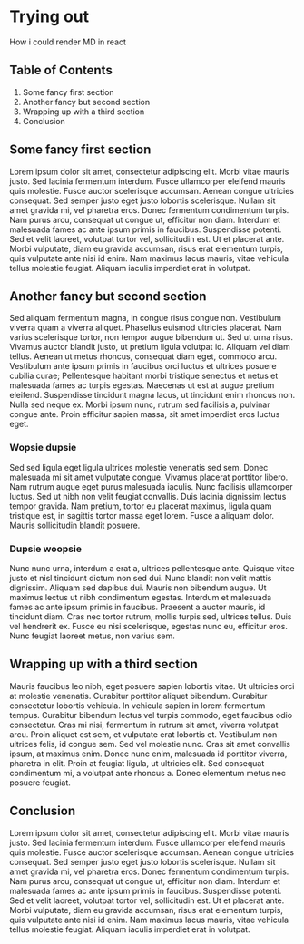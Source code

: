 # Trying out

How i could render MD in react

## Table of Contents

1. Some fancy first section
2. Another fancy but second section
3. Wrapping up with a third section
4. Conclusion


## Some fancy first section

Lorem ipsum dolor sit amet, consectetur adipiscing elit. Morbi vitae mauris justo. Sed lacinia fermentum interdum. Fusce ullamcorper eleifend mauris quis molestie. Fusce auctor scelerisque accumsan. Aenean congue ultricies consequat. Sed semper justo eget justo lobortis scelerisque. Nullam sit amet gravida mi, vel pharetra eros. Donec fermentum condimentum turpis. Nam purus arcu, consequat ut congue ut, efficitur non diam. Interdum et malesuada fames ac ante ipsum primis in faucibus. Suspendisse potenti. Sed et velit laoreet, volutpat tortor vel, sollicitudin est. Ut et placerat ante. Morbi vulputate, diam eu gravida accumsan, risus erat elementum turpis, quis vulputate ante nisi id enim. Nam maximus lacus mauris, vitae vehicula tellus molestie feugiat. Aliquam iaculis imperdiet erat in volutpat.


## Another fancy but second section

Sed aliquam fermentum magna, in congue risus congue non. Vestibulum viverra quam a viverra aliquet. Phasellus euismod ultricies placerat. Nam varius scelerisque tortor, non tempor augue bibendum ut. Sed ut urna risus. Vivamus auctor blandit justo, ut pretium ligula volutpat id. Aliquam vel diam tellus. Aenean ut metus rhoncus, consequat diam eget, commodo arcu. Vestibulum ante ipsum primis in faucibus orci luctus et ultrices posuere cubilia curae; Pellentesque habitant morbi tristique senectus et netus et malesuada fames ac turpis egestas. Maecenas ut est at augue pretium eleifend. Suspendisse tincidunt magna lacus, ut tincidunt enim rhoncus non. Nulla sed neque ex. Morbi ipsum nunc, rutrum sed facilisis a, pulvinar congue ante. Proin efficitur sapien massa, sit amet imperdiet eros luctus eget.

### Wopsie dupsie 

Sed sed ligula eget ligula ultrices molestie venenatis sed sem. Donec malesuada mi sit amet vulputate congue. Vivamus placerat porttitor libero. Nam rutrum augue eget purus malesuada iaculis. Nunc facilisis ullamcorper luctus. Sed ut nibh non velit feugiat convallis. Duis lacinia dignissim lectus tempor gravida. Nam pretium, tortor eu placerat maximus, ligula quam tristique est, in sagittis tortor massa eget lorem. Fusce a aliquam dolor. Mauris sollicitudin blandit posuere.

### Dupsie woopsie

Nunc nunc urna, interdum a erat a, ultrices pellentesque ante. Quisque vitae justo et nisl tincidunt dictum non sed dui. Nunc blandit non velit mattis dignissim. Aliquam sed dapibus dui. Mauris non bibendum augue. Ut maximus lectus ut nibh condimentum egestas. Interdum et malesuada fames ac ante ipsum primis in faucibus. Praesent a auctor mauris, id tincidunt diam. Cras nec tortor rutrum, mollis turpis sed, ultrices tellus. Duis vel hendrerit ex. Fusce eu nisi scelerisque, egestas nunc eu, efficitur eros. Nunc feugiat laoreet metus, non varius sem.


## Wrapping up with a third section

Mauris faucibus leo nibh, eget posuere sapien lobortis vitae. Ut ultricies orci at molestie venenatis. Curabitur porttitor aliquet bibendum. Curabitur consectetur lobortis vehicula. In vehicula sapien in lorem fermentum tempus. Curabitur bibendum lectus vel turpis commodo, eget faucibus odio consectetur. Cras mi nisi, fermentum in rutrum sit amet, viverra volutpat arcu. Proin aliquet est sem, et vulputate erat lobortis et. Vestibulum non ultrices felis, id congue sem. Sed vel molestie nunc. Cras sit amet convallis ipsum, at maximus enim. Donec nunc enim, malesuada id porttitor viverra, pharetra in elit. Proin at feugiat ligula, ut ultricies elit. Sed consequat condimentum mi, a volutpat ante rhoncus a. Donec elementum metus nec posuere feugiat.

## Conclusion

Lorem ipsum dolor sit amet, consectetur adipiscing elit. Morbi vitae mauris justo. Sed lacinia fermentum interdum. Fusce ullamcorper eleifend mauris quis molestie. Fusce auctor scelerisque accumsan. Aenean congue ultricies consequat. Sed semper justo eget justo lobortis scelerisque. Nullam sit amet gravida mi, vel pharetra eros. Donec fermentum condimentum turpis. Nam purus arcu, consequat ut congue ut, efficitur non diam. Interdum et malesuada fames ac ante ipsum primis in faucibus. Suspendisse potenti. Sed et velit laoreet, volutpat tortor vel, sollicitudin est. Ut et placerat ante. Morbi vulputate, diam eu gravida accumsan, risus erat elementum turpis, quis vulputate ante nisi id enim. Nam maximus lacus mauris, vitae vehicula tellus molestie feugiat. Aliquam iaculis imperdiet erat in volutpat.
